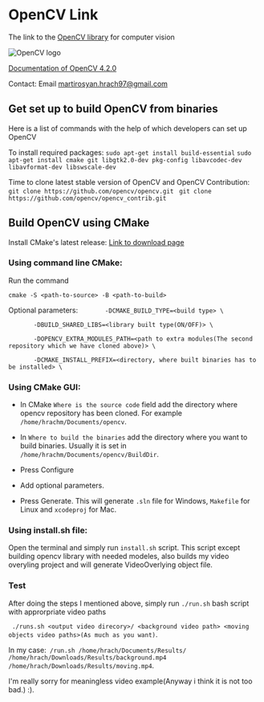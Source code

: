 # OpenCV Link
The link to the [OpenCV library](https://opencv.org/) for computer vision

![OpenCV logo](https://opencv.org/wp-content/uploads/2019/02/opencv-logo-1.png)

[Documentation of OpenCV 4.2.0](https://docs.opencv.org/4.2.0/)

Contact: Email [martirosyan.hrach97@gmail.com](martirosyan.hrach97@gmail.com)

## Get set up to build OpenCV from binaries

Here is a list of commands with the help of which developers can set up OpenCV

To install required packages:
  `sudo apt-get install build-essential`
  `sudo apt-get install cmake git libgtk2.0-dev pkg-config libavcodec-dev libavformat-dev libswscale-dev`

Time to clone latest stable version of OpenCV and OpenCV Contribution:
  `git clone https://github.com/opencv/opencv.git`
 ` git clone https://github.com/opencv/opencv_contrib.git`

## Build OpenCV using CMake
Install CMake's latest release: [Link to download page](https://cmake.org/download/)

### Using command line CMake:

Run the command

    cmake -S <path-to-source> -B <path-to-build>

Optional parameters:
`        -DCMAKE_BUILD_TYPE=<build type> \ `

`        -DBUILD_SHARED_LIBS=<library built type(ON/OFF)> \ `

`        -DOPENCV_EXTRA_MODULES_PATH=<path to extra modules(The second repository which we have cloned above)> \ `

`        -DCMAKE_INSTALL_PREFIX=<directory, where built binaries has to be installed> \ `


### Using CMake GUI:

* In CMake `Where is the source code` field add the directory where opencv repository has been cloned.
For example `/home/hrachm/Documents/opencv`.

* In `Where to build the binaries` add the directory where you want to build binaries.
Usually it is set in `/home/hrachm/Documents/opencv/BuildDir`.

* Press Configure
* Add optional parameters.

* Press Generate. This will generate `.sln` file for Windows, `Makefile` for Linux and `xcodeproj` for Mac.

### Using install.sh file:
Open the terminal and simply run `install.sh` script. This script except building opencv library with needed modeles,
also builds my video overyling project and will generate VideoOverlying object file.

### Test ###
After doing the steps I mentioned above, simply run `./run.sh` bash script with approrpriate video paths

` ./runs.sh <output video direcory>/ <background video path> <moving objects video paths>(As much as you want)`.

In my case:` /run.sh /home/hrach/Documents/Results/ /home/hrach/Downloads/Results/background.mp4 /home/hrach/Downloads/Results/moving.mp4`.

I'm really sorry for meaningless video example(Anyway i think it is not too bad.) :).

